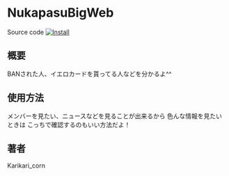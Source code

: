 # NukapasuBigWeb

Source code [![Install](https://img.shields.io/badge/Install-Himao25253.github.io-blue.svg?style=flat-square)](https://github.com/Himao25253/Himao25253.github.io/archive/refs/heads/main.zip)

## 概要
BANされた人、イエロカードを貰ってる人などを分かるよ^^

## 使用方法
メンバーを見たい、ニュースなどを見ることが出来るから
色んな情報を見たいときは
こっちで確認するのもいい方法だよ！

## 著者
Karikari_corn
